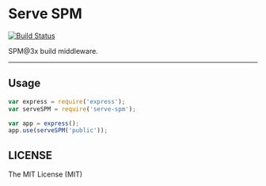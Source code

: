 # Serve SPM

[![Build Status](https://travis-ci.org/spmjs/serve-spm.png)](https://travis-ci.org/spmjs/serve-spm)

SPM@3x build middleware.

---

## Usage

```javascript
var express = require('express');
var serveSPM = require('serve-spm');

var app = express();
app.use(serveSPM('public'));
```

## LICENSE

The MIT License (MIT)
